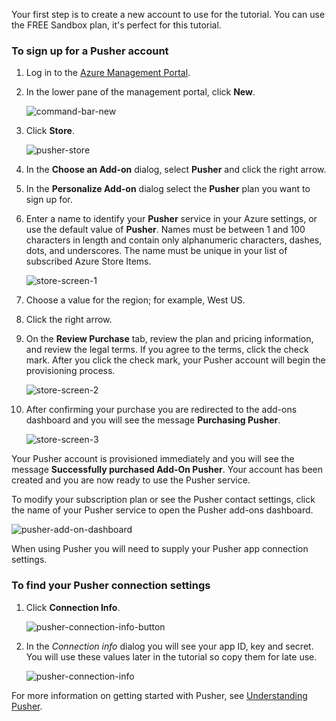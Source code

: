 Your first step is to create a new account to use for the tutorial. You can use the FREE Sandbox plan, it's perfect for this tutorial.

### To sign up for a Pusher account

1. Log in to the [Azure Management Portal][].

2. In the lower pane of the management portal, click **New**.

    ![command-bar-new][command-bar-new]

3. Click **Store**.

    ![pusher-store][pusher-store]

4. In the **Choose an Add-on** dialog, select **Pusher** and click the right arrow.

5. In the **Personalize Add-on** dialog select the **Pusher** plan you want to sign up for.

6. Enter a name to identify your **Pusher** service in your Azure settings, or use the default value of **Pusher**. Names must be between 1 and 100 characters in length and contain only alphanumeric characters, dashes, dots, and underscores. The name must be unique in your list of subscribed Azure Store Items.

    ![store-screen-1][store-screen-1]

8. Choose a value for the region; for example, West US. 

9. Click the right arrow.

10. On the **Review Purchase** tab, review the plan and pricing information, and review the legal terms. If you agree to the terms, click the check mark. After you click the check mark, your Pusher account will begin the provisioning process. 

    ![store-screen-2][store-screen-2]

11. After confirming your purchase you are redirected to the add-ons dashboard and you will see the message **Purchasing Pusher**.

    ![store-screen-3][store-screen-3]

Your Pusher account is provisioned immediately and you will see the message **Successfully purchased Add-On Pusher**. Your account has been created and you are now ready to use the Pusher service.

To modify your subscription plan or see the Pusher contact settings, click the name of your Pusher service to open the Pusher add-ons dashboard.

![pusher-add-on-dashboard][pusher-add-on-dashboard]

When using Pusher you will need to supply your Pusher app connection settings.

### To find your Pusher connection settings ###

1. Click **Connection Info**.

    ![pusher-connection-info-button][pusher-connection-info-button]

2. In the *Connection info* dialog you will see your app ID, key and secret. You will use these values later in the tutorial so copy them for late use.

    ![pusher-connection-info][pusher-connection-info]

For more information on getting started with Pusher, see [Understanding Pusher][].

<!--images-->

[command-bar-new]: ./media/pusher-sign-up/1-command-bar-new.png
[pusher-store]: ./media/pusher-sign-up/2-pusher-store.png
[store-screen-1]: ./media/pusher-sign-up/3-pusher-store-screen-1.png
[store-screen-2]: ./media/pusher-sign-up/4-pusher-store-screen-2.png
[store-screen-3]: ./media/pusher-sign-up/5-pusher-store-screen-3.png
[pusher-add-on-dashboard]: ./media/pusher-sign-up/6-pusher-add-on-dashboard.png
[pusher-connection-info-button]: ./media/pusher-sign-up/7-pusher-connection-info-button.png
[pusher-connection-info]: ./media/pusher-sign-up/8-pusher-connection-info.png

<!--Links-->

[Azure Management Portal]: https://manage.windowsazure.com
[Understanding Pusher]: http://pusher.com/docs